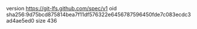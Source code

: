 version https://git-lfs.github.com/spec/v1
oid sha256:9d75bcd875814bea7f11df576322e6456787596450fde7c083ecdc3ad4ae5ed0
size 436
